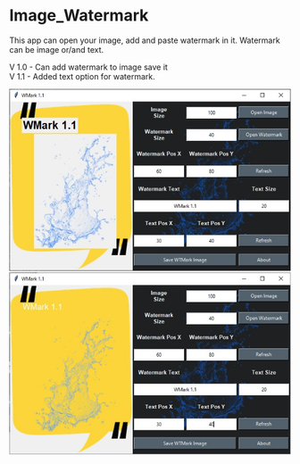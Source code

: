 # Image_Watermark
This app can open your image, add and paste watermark in it. Watermark can be image or/and text.

V 1.0 - Can add watermark to image save it<br>
V 1.1 - Added text option for watermark.

![Alt before](/images/before.jpg?raw=true "Before")
![Alt after](/images/after.jpg?raw=true "After")
